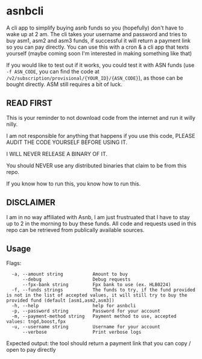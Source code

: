 # asnbcli

A cli app to simplify buying asnb funds so you (hopefully) don't have to wake up at 2 am. The cli takes your username and password and tries to buy asm1, asm2 and asm3 funds, if successful it will return a payment link so you can pay directly. You can use this with a cron & a cli app that texts yourself (maybe coming soon I'm interested in making something like that)

If you would like to test out if it works, you could test it with ASN funds (use `-f ASN_CODE`, you can find the code at `/v2/subscription/provisional/{YOUR_ID}/{ASN_CODE}`), as those can be bought directly. ASM still requires a bit of luck.

## READ FIRST

This is your reminder to not download code from the internet and run it willy nilly. 

I am not responsible for anything that happens if you use this code, PLEASE AUDIT THE CODE YOURSELF BEFORE USING IT.

I WILL NEVER RELEASE A BINARY OF IT.

You should NEVER use any distributed binaries that claim to be from this repo.

If you know how to run this, you know how to run this.

## DISCLAIMER

I am in no way affiliated with Asnb, I am just frustruated that I have to stay up to 2 in the morning to buy these funds.
All code and requests used in this repo can be retrieved from publically available sources.

## Usage

Flags:
```
  -a, --amount string           Amount to buy
      --debug                   Debug requests
      --fpx-bank string         Fpx bank to use (ex. HLB0224)
  -f, --funds strings           The funds to try, if the fund provided is not in the list of accepted values, it will still try to buy the provided fund (default [asm1,asm2,asm3])
  -h, --help                    help for asnbcli
  -p, --password string         Password for your account
  -m, --payment-method string   Payment method to use, accepted values: tngd,boost,fpx
  -u, --username string         Username for your account
      --verbose                 Print verbose logs
```

Expected output: the tool should return a payment link that you can copy / open to pay directly
